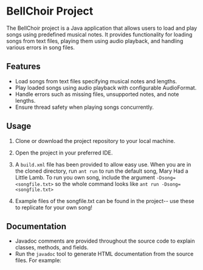 # BellChoir Project

The BellChoir project is a Java application that allows users to load and play songs using predefined musical notes. It provides functionality for loading songs from text files, playing them using audio playback, and handling various errors in song files.

## Features

- Load songs from text files specifying musical notes and lengths.
- Play loaded songs using audio playback with configurable AudioFormat.
- Handle errors such as missing files, unsupported notes, and note lengths.
- Ensure thread safety when playing songs concurrently.

## Usage

1. Clone or download the project repository to your local machine.
2. Open the project in your preferred IDE.
3. A ```build.xml``` file has been provided to allow easy use. When you are in the cloned directory, run ``` ant run ``` to run the default song, Mary Had a Little Lamb. To run you own song, include the argument ```-Dsong=<songfile.txt>``` so the whole command looks like ```ant run -Dsong=<songfile.txt>```

4. Example files of the songfile.txt can be found in the project-- use these to replicate for your own song!

## Documentation

- Javadoc comments are provided throughout the source code to explain classes, methods, and fields.
- Run the `javadoc` tool to generate HTML documentation from the source files. For example:
